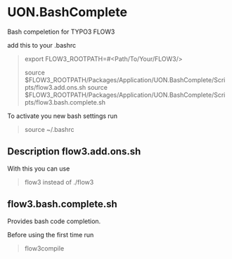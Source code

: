 UON.BashComplete
================

Bash compeletion for TYPO3 FLOW3

add this to your .bashrc

>export FLOW3_ROOTPATH=#<Path/To/Your/FLOW3/>
>
>source $FLOW3_ROOTPATH/Packages/Application/UON.BashComplete/Scripts/flow3.add.ons.sh
>source $FLOW3_ROOTPATH/Packages/Application/UON.BashComplete/Scripts/flow3.bash.complete.sh

To activate you new bash settings run
>source ~/.bashrc

Description
flow3.add.ons.sh
----------------
With this you can use
>flow3
instead of
>./flow3


flow3.bash.complete.sh
----------------------
Provides bash code completion.

Before using the first time run
>flow3compile

